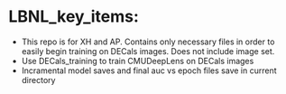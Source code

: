 # LBNL_key_items:
- This repo is for XH and AP. Contains only necessary files in order to easily begin training on DECals images. Does not include image set.
- Use DECals_training to train CMUDeepLens on DECals images
- Incramental model saves and final auc vs epoch files save in current directory
